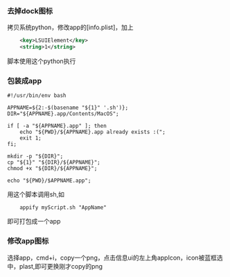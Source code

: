 ### 去掉dock图标

拷贝系统python，修改app的[info.plist]，加上
```xml
    <key>LSUIElement</key>
	<string>1</string>
```
脚本使用这个python执行

### 包装成app
```shell
#!/usr/bin/env bash

APPNAME=${2:-$(basename "${1}" '.sh')};
DIR="${APPNAME}.app/Contents/MacOS";

if [ -a "${APPNAME}.app" ]; then
	echo "${PWD}/${APPNAME}.app already exists :(";
	exit 1;
fi;

mkdir -p "${DIR}";
cp "${1}" "${DIR}/${APPNAME}";
chmod +x "${DIR}/${APPNAME}";

echo "${PWD}/$APPNAME.app";
```
用这个脚本调用sh,如
```shell
    appify myScript.sh "AppName"
```
即可打包成一个app

### 修改app图标

选择app，cmd+i，copy一个png，点击信息ui的左上角appIcon，icon被蓝框选中，plast,即可更换刚才copy的png